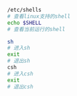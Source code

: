 ```bash
/etc/shells
# 查看linux支持的shell
echo $SHELL
# 查看当前运行的shell
```

```bash
sh
# 进入sh
exit
# 退出sh
csh
# 进入csh
exit
# 退出csh
```
